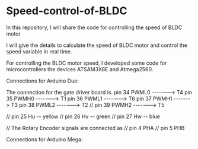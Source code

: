 # Speed-control-of-BLDC


In this repository, I will share the code for controlling the speed of BLDC motor

I will give the details to calculate the speed of BLDC motor and control the speed variable in real time.


For controlling the BLDC motor speed, I developed some code for microcontrollers the devices ATSAM3X8E and Atmega2560.


Connections for Arduino Due:

 The connection for the gate driver board is.
 pin 34          PWML0 -------> T4
 pin 35          PWMH0 -------> T1
 pin 36          PWML1 -------> T6
 pin 37          PWMH1 -------> T3
 pin 38          PWML2 -------> T2
// pin 39          PWMH2 -------> T5

// pin 25          Hu -- yellow
// pin 26          Hv -- green
// pin 27          Hw -- blue

// The Rotary Encoder signals are connected as
// pin 4           PHA
// pin 5           PHB


Connections for Arduino Mega:
